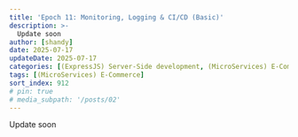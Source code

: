 ```yaml
---
title: 'Epoch 11: Monitoring, Logging & CI/CD (Basic)'
description: >-
  Update soon
author: [shandy]
date: 2025-07-17
updateDate: 2025-07-17
categories: [(ExpressJS) Server-Side development, (MicroServices) E-Commerce]
tags: [(MicroServices) E-Commerce]
sort_index: 912
# pin: true
# media_subpath: '/posts/02'
---
```


Update soon